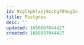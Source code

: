 ```yaml
---
id: 9cglkphlxzj9zchgf04og5n
title: Postgres
desc: ''
updated: 1650807044427
created: 1650807044427
---
```

